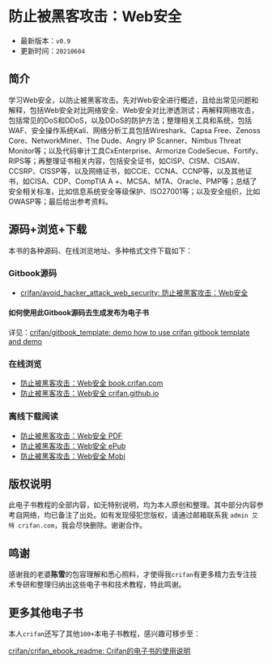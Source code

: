 # 防止被黑客攻击：Web安全

* 最新版本：`v0.9`
* 更新时间：`20210604`

## 简介

学习Web安全，以防止被黑客攻击。先对Web安全进行概述，且给出常见问题和解释，包括Web安全对比网络安全、Web安全对比渗透测试；再解释网络攻击，包括常见的DoS和DDoS，以及DDoS的防护方法；整理相关工具和系统，包括WAF、安全操作系统Kali、网络分析工具包括Wireshark、Capsa Free、Zenoss Core、NetworkMiner、The Dude、Angry IP Scanner、Nimbus Threat Monitor等；以及代码审计工具CxEnterprise、Armorize CodeSecue、Fortify、RIPS等；再整理证书相关内容，包括安全证书，如CISP、CISM、CISAW、CCSRP、CISSP等，以及网络证书，如CCIE、CCNA、CCNP等，以及其他证书，如CISA、CDP、CompTIA A +、MCSA、MTA、Oracle、PMP等；总结了安全相关标准，比如信息系统安全等级保护、ISO27001等；以及安全组织，比如OWASP等；最后给出参考资料。

## 源码+浏览+下载

本书的各种源码、在线浏览地址、多种格式文件下载如下：

### Gitbook源码

* [crifan/avoid_hacker_attack_web_security: 防止被黑客攻击：Web安全](https://github.com/crifan/avoid_hacker_attack_web_security)

#### 如何使用此Gitbook源码去生成发布为电子书

详见：[crifan/gitbook_template: demo how to use crifan gitbook template and demo](https://github.com/crifan/gitbook_template)

### 在线浏览

* [防止被黑客攻击：Web安全 book.crifan.com](http://book.crifan.com/books/avoid_hacker_attack_web_security/website)
* [防止被黑客攻击：Web安全 crifan.github.io](https://crifan.github.io/avoid_hacker_attack_web_security/website)

### 离线下载阅读

* [防止被黑客攻击：Web安全 PDF](http://book.crifan.com/books/avoid_hacker_attack_web_security/pdf/avoid_hacker_attack_web_security.pdf)
* [防止被黑客攻击：Web安全 ePub](http://book.crifan.com/books/avoid_hacker_attack_web_security/epub/avoid_hacker_attack_web_security.epub)
* [防止被黑客攻击：Web安全 Mobi](http://book.crifan.com/books/avoid_hacker_attack_web_security/mobi/avoid_hacker_attack_web_security.mobi)

## 版权说明

此电子书教程的全部内容，如无特别说明，均为本人原创和整理。其中部分内容参考自网络，均已备注了出处。如有发现侵犯您版权，请通过邮箱联系我 `admin 艾特 crifan.com`，我会尽快删除。谢谢合作。

## 鸣谢

感谢我的老婆**陈雪**的包容理解和悉心照料，才使得我`crifan`有更多精力去专注技术专研和整理归纳出这些电子书和技术教程，特此鸣谢。

## 更多其他电子书

本人`crifan`还写了其他`100+`本电子书教程，感兴趣可移步至：

[crifan/crifan_ebook_readme: Crifan的电子书的使用说明](https://github.com/crifan/crifan_ebook_readme)

